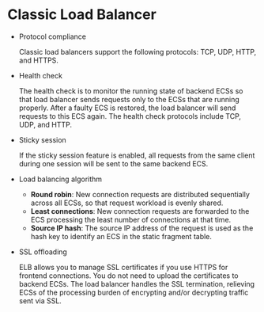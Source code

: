 # Classic Load Balancer<a name="EN-US_TOPIC_0118840331"></a>

-   Protocol compliance

    Classic load balancers support the following protocols: TCP, UDP, HTTP, and HTTPS.

-   Health check

    The health check is to monitor the running state of backend ECSs so that load balancer sends requests only to the ECSs that are running properly. After a faulty ECS is restored, the load balancer will send requests to this ECS again. The health check protocols include TCP, UDP, and HTTP.

-   Sticky session

    If the sticky session feature is enabled, all requests from the same client during one session will be sent to the same backend ECS.

-   Load balancing algorithm
    -   **Round robin**: New connection requests are distributed sequentially across all ECSs, so that request workload is evenly shared.
    -   **Least connections**: New connection requests are forwarded to the ECS processing the least number of connections at that time.
    -   **Source IP hash**: The source IP address of the request is used as the hash key to identify an ECS in the static fragment table.
-   SSL offloading

    ELB allows you to manage SSL certificates if you use HTTPS for frontend connections. You do not need to upload the certificates to backend ECSs. The load balancer handles the SSL termination, relieving ECSs of the processing burden of encrypting and/or decrypting traffic sent via SSL.


